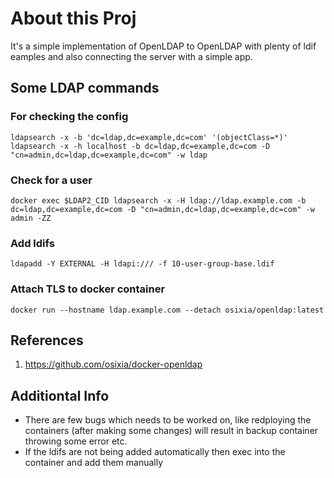 # About this Proj

It's a simple implementation of OpenLDAP to OpenLDAP with plenty of ldif eamples and also connecting the server with a simple app.

## Some LDAP commands

### For checking the config
```
ldapsearch -x -b 'dc=ldap,dc=example,dc=com' '(objectClass=*)'
ldapsearch -x -h localhost -b dc=ldap,dc=example,dc=com -D "cn=admin,dc=ldap,dc=example,dc=com" -w ldap
```

### Check for a user
```
docker exec $LDAP2_CID ldapsearch -x -H ldap://ldap.example.com -b dc=ldap,dc=example,dc=com -D "cn=admin,dc=ldap,dc=example,dc=com" -w admin -ZZ
```

### Add ldifs
```
ldapadd -Y EXTERNAL -H ldapi:/// -f 10-user-group-base.ldif 
```

### Attach TLS to docker container
```
docker run --hostname ldap.example.com --detach osixia/openldap:latest
```

## References

1. https://github.com/osixia/docker-openldap

## Additiontal Info

- There are few bugs which needs to be worked on, like redploying the containers (after making some changes) will result in backup container throwing some error etc.
- If the ldifs are not being added automatically then exec into the container and add them manually